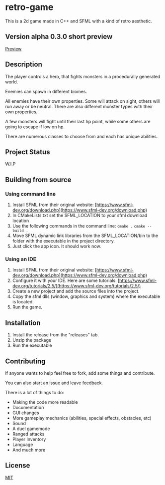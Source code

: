 # retro-game

This is a 2d game made in C++ and SFML with a kind of retro aesthetic.

## Version alpha 0.3.0 short preview

[Preview](https://github.com/sebe324/retro-game/assets/58781463/ac467330-3b09-4efb-a194-bb927e5ed7bd)
## Description


The player controls a hero, that fights monsters in a procedurally generated world.



Enemies can spawn in different biomes.

All enemies have their own properties. Some will attack on sight, others will run away or be neutral.
There are also different monster types with their own properties. 

A few monsters will fight until their last hp point, while some others are going to escape if low on hp.

There are numerous classes to choose from and each has unique abilities.




## Project Status
W.I.P

## Building from source

### Using command line

1. Install SFML from their original website: [https://www.sfml-dev.org/download.php](https://www.sfml-dev.org/download.php)
2. In CMakeLists.txt set the SFML_LOCATION to your sfml download location
3. Use the following commands in the command line:
    ```cmake .```
   ```cmake --build .```
4. Move SFML dynamic link libraries from the SFML_LOCATION/bin to the folder with the executable in the project directory.
5. Just click the app icon. It should work now.
### Using an IDE
1. Install SFML from their original website: [https://www.sfml-dev.org/download.php](https://www.sfml-dev.org/download.php)
2. Configure it with your IDE. Here are some tutorials: [https://www.sfml-dev.org/tutorials/2.5/](https://www.sfml-dev.org/tutorials/2.5/)
3. Create a new project and add the source files into the project.
4. Copy the sfml dlls (window, graphics and system) where the executable is located.
5. Run the game.

## Installation
 
1. Install the release from the "releases" tab.
2. Unzip the package
3. Run the executable

## Contributing

If anyone wants to help feel free to fork, add some things and contribute.

You can also start an issue and leave feedback. 

There is a lot of things to do:

 - Making the code more readable
 - Documentation
 - GUI changes
 - More gameplay mechanics (abilities, special effects, obstacles, etc)
 - Sound
 - A duel gamemode
 - Ranged attacks
 - Player Inventory
 - Language 
 - And much more
 

## License

[MIT](https://choosealicense.com/licenses/mit/)
